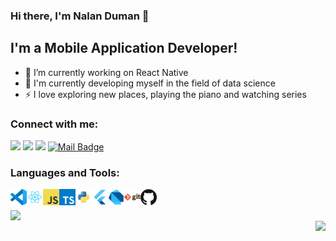 ### Hi there, I'm Nalan Duman 👋

## I'm a Mobile Application Developer! 

- 🔭 I’m currently working on React Native
- 🌱 I'm currently developing myself in the field of data science
- ⚡ I love exploring new places, playing the piano and watching series

### Connect with me:

[![](https://img.shields.io/badge/linkedin-%230077B5.svg?&style=for-the-badge&logo=linkedin&logoColor=white)](https://www.linkedin.com/in/nalanduman/)
[![](https://img.shields.io/badge/instagram-%23E4405F.svg?&style=for-the-badge&logo=instagram&logoColor=white)](https://instagram.com/nalandmn)
[![](https://img.shields.io/badge/medium-%2312100E.svg?&style=for-the-badge&logo=medium&logoColor=white)](https://medium.com/@nalanduman)
[![Mail Badge](https://img.shields.io/badge/dumann16@itu.edu.tr-c14438?style=for-the-badge&logo=Gmail&logoColor=white&link=mailto:dumann16@itu.edu.tr)](mailto:dumann16@itu.edu.tr)
<br />

### Languages and Tools:

<img align="left" alt="Visual Studio Code" width="26px" src="https://raw.githubusercontent.com/github/explore/80688e429a7d4ef2fca1e82350fe8e3517d3494d/topics/visual-studio-code/visual-studio-code.png" style="pointer-events: none; user-select: none;"/>
<img align="left" alt="React Native" width="26px" src="https://raw.githubusercontent.com/github/explore/80688e429a7d4ef2fca1e82350fe8e3517d3494d/topics/react/react.png" />
<img align="left" alt="JavaScript" width="26px" src="https://raw.githubusercontent.com/github/explore/80688e429a7d4ef2fca1e82350fe8e3517d3494d/topics/javascript/javascript.png" />
<img align="left" alt="Typescript" width="26px" src="https://raw.githubusercontent.com/github/explore/80688e429a7d4ef2fca1e82350fe8e3517d3494d/topics/typescript/typescript.png" />
<img align="left" alt="Python" width="26px" src="https://raw.githubusercontent.com/github/explore/80688e429a7d4ef2fca1e82350fe8e3517d3494d/topics/python/python.png" />
<img align="left" alt="Flutter" width="26px" src="https://raw.githubusercontent.com/github/explore/80688e429a7d4ef2fca1e82350fe8e3517d3494d/topics/flutter/flutter.png" />
<img align="left" alt="Dart" width="26px" src="https://raw.githubusercontent.com/github/explore/80688e429a7d4ef2fca1e82350fe8e3517d3494d/topics/dart/dart.png" />
<img align="left" alt="Git" width="26px" src="https://raw.githubusercontent.com/github/explore/80688e429a7d4ef2fca1e82350fe8e3517d3494d/topics/git/git.png" />
<img align="left" alt="GitHub" width="26px" src="https://raw.githubusercontent.com/github/explore/78df643247d429f6cc873026c0622819ad797942/topics/github/github.png" />

<br />
<br />

<a href="https://github.com/nalanduman">
  <img align="left" src="https://github-readme-stats.vercel.app/api/top-langs/?username=nalanduman&hide=java" />
</a>
<br />
  
<a href="https://github.com/nalanduman">
  <img align='right' src="https://github-readme-stats.vercel.app/api?username=nalanduman&show_icons=true&count_private=true alt="GitHub Stats">
</a>
